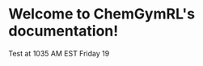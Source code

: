 Welcome to ChemGymRL's documentation!
=======================================
Test at 1035 AM EST Friday 19  
